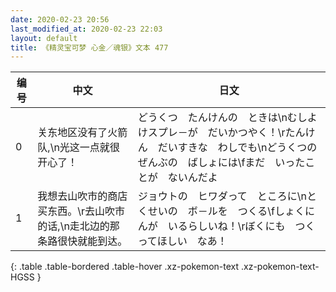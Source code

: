 ```yaml
---
date: 2020-02-23 20:56
last_modified_at: 2020-02-23 22:03
layout: default
title: 《精灵宝可梦 心金／魂银》文本 477
---
```

| 编号 | 中文 | 日文 |
| ---- | ---- | ---- |
| 0 | 关东地区没有了火箭队,\n光这一点就很开心了！ | どうくつ　たんけんの　ときは\nむしよけスプレ－が　だいかつやく！\rたんけん　だいすきな　わしでも\nどうくつの　ぜんぶの　ばしょには\fまだ　いったことが　ないんだよ |
| 1 | 我想去山吹市的商店买东西。\r去山吹市的话,\n走北边的那条路很快就能到达。 | ジョウトの　ヒワダって　ところに\nとくせいの　ボ－ルを　つくる\fしょくにんが　いるらしいね！\rぼくにも　つくってほしい　なあ！ |
{: .table .table-bordered .table-hover .xz-pokemon-text .xz-pokemon-text-HGSS }